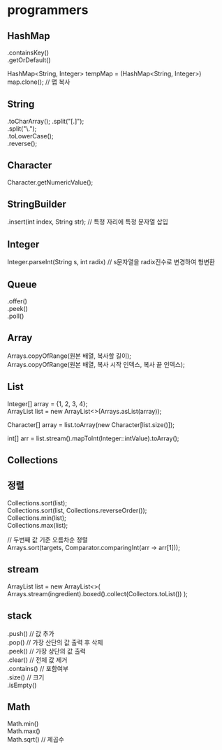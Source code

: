 # programmers

## HashMap
.containsKey()  
.getOrDefault()  
  
HashMap<String, Integer> tempMap = (HashMap<String, Integer>) map.clone(); // 맵 복사  
  

## String
.toCharArray();
.split("[.]");  
.split("\\.");  
.toLowerCase();  
.reverse();
  
## Character
Character.getNumericValue();  

  
## StringBuilder
.insert(int index, String str); // 특정 자리에 특정 문자열 삽입  

## Integer
Integer.parseInt(String s, int radix) // s문자열을 radix진수로 변경하여 형변환  
  
## Queue
.offer()  
.peek()  
.poll()  
  
## Array
Arrays.copyOfRange(원본 배열, 복사할 길이);  
Arrays.copyOfRange(원본 배열, 복사 시작 인덱스, 복사 끝 인덱스);  
  
## List
Integer[] array = {1, 2, 3, 4};  
ArrayList<Integer> list = new ArrayList<>(Arrays.asList(array));   
  
Character[] array = list.toArray(new Character[list.size()]);  
  
int[] arr = list.stream().mapToInt(Integer::intValue).toArray();  
  
## Collections
  
  
  
## 정렬  
Collections.sort(list);  
Collections.sort(list, Collections.reverseOrder());  
Collections.min(list);  
Collections.max(list);  

// 두번째 값 기준 오름차순 정렬  
Arrays.sort(targets, Comparator.comparingInt(arr -> arr[1]));  
  
## stream
ArrayList<Integer> list = new ArrayList<>(
                Arrays.stream(ingredient).boxed().collect(Collectors.toList())
        );

## stack
.push() // 값 추가  
.pop() // 가장 산단의 값 출력 후 삭제  
.peek() // 가장 상단의 값 출력  
.clear() // 전체 값 제거  
.contains() // 포함여부  
.size() // 크기  
.isEmpty()  
  
## Math
Math.min()  
Math.max()  
Math.sqrt() // 제곱수  

